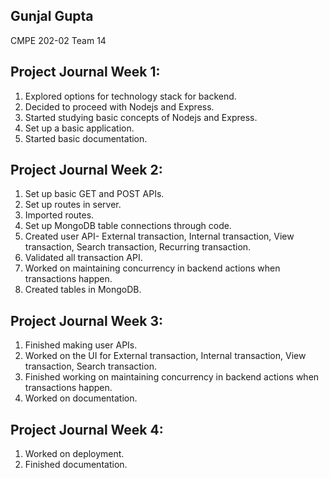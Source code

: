 ## Gunjal Gupta

CMPE 202-02 Team 14

## Project Journal Week 1:
1. Explored options for technology stack for backend.
2. Decided to proceed with Nodejs and Express.
3. Started studying basic concepts of Nodejs and Express.
4. Set up a basic application.
5. Started basic documentation.


## Project Journal Week 2:
1. Set up basic GET and POST APIs.
2. Set up routes in server.
3. Imported routes.
4. Set up MongoDB table connections through code.
5. Created user API- External transaction, Internal transaction, View transaction, Search transaction, Recurring transaction.
6. Validated all transaction API.
7. Worked on maintaining concurrency in backend actions when transactions happen.
8. Created tables in MongoDB.


## Project Journal Week 3:
1. Finished making user APIs.
2. Worked on the UI for External transaction, Internal transaction, View transaction, Search transaction.
3. Finished working on maintaining concurrency in backend actions when transactions happen.
4. Worked on documentation.


## Project Journal Week 4:
1. Worked on deployment.
2. Finished documentation.


